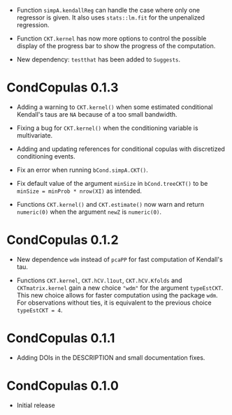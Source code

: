 
* Function `simpA.kendallReg` can handle the case where only one regressor is given.
It also uses `stats::lm.fit` for the unpenalized regression.

* Function `CKT.kernel` has now more options to control the possible display of
the progress bar to show the progress of the computation.

* New dependency: `testthat` has been added to `Suggests`.

# CondCopulas 0.1.3

* Adding a warning to `CKT.kernel()` when some estimated conditional Kendall's
taus are `NA` because of a too small bandwidth.

* Fixing a bug for `CKT.kernel()` when the conditioning variable is multivariate.

* Adding and updating references for conditional copulas with discretized conditioning events.

* Fix an error when running `bCond.simpA.CKT()`.

* Fix default value of the argument `minSize` in `bCond.treeCKT()` to be
`minSize = minProb * nrow(XI)` as intended.

* Functions `CKT.kernel()` and `CKT.estimate()` now warn and return `numeric(0)`
when the argument `newZ` is `numeric(0)`.


# CondCopulas 0.1.2

* New dependence `wdm` instead of `pcaPP` for fast computation of Kendall's tau.

* Functions `CKT.kernel`, `CKT.hCV.l1out`, `CKT.hCV.Kfolds` and `CKTmatrix.kernel`
gain a new choice `"wdm"` for the argument `typeEstCKT`. This new choice allows
for faster computation using the package `wdm`. For observations without ties,
it is equivalent to the previous choice `typeEstCKT = 4`.


# CondCopulas 0.1.1

* Adding DOIs in the DESCRIPTION and small documentation fixes.


# CondCopulas 0.1.0

* Initial release
